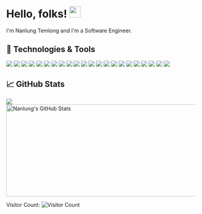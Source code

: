 # Hello, folks! <img src="https://raw.githubusercontent.com/vaulstein/vaulstein/master/wave.gif" width="30px">

I'm Nanlung Temlong and I'm a Software Engineer. 

## 🔧 Technologies & Tools
![](https://img.shields.io/badge/OS-Linux-informational?style=flat&logo=linux&logoColor=white&color=2bbc8a)
![](https://img.shields.io/badge/Code-Python-informational?style=flat&logo=python&logoColor=white&color=2bbc8a)
![](https://img.shields.io/badge/Code-JavaScript-informational?style=flat&logo=javascript&logoColor=white&color=2bbc8a)
![](https://img.shields.io/badge/Code-TypeScript-informational?style=flat&logo=typescript&logoColor=white&color=2bbc8a)
![](https://img.shields.io/badge/Shell-Bash-informational?style=flat&logo=gnu-bash&logoColor=white&color=2bbc8a)
![](https://img.shields.io/badge/Tools-PostgreSQL-informational?style=flat&logo=postgresql&logoColor=white&color=2bbc8a)
![](https://img.shields.io/badge/Tools-MySQL-informational?style=flat&logo=mysql&logoColor=white&color=2bbc8a)
![](https://img.shields.io/badge/Tools-MongoDB-informational?style=flat&logo=mongodb&logoColor=white&color=2bbc8a)
![](https://img.shields.io/badge/Tools-AWS-informational?style=flat&logo=aws&logoColor=white&color=2bbc8a)
![](https://img.shields.io/badge/Tools-Docker-informational?style=flat&logo=docker&logoColor=white&color=2bbc8a)
![](https://img.shields.io/badge/Code-express%20Js-informational?style=flat&logo=express&logoColor=white&color=2bbc8a)
![](https://img.shields.io/badge/Code-Node.JS-informational?style=flat&logo=node&logoColor=white&color=2bbc8a)
![](https://img.shields.io/badge/Code-React.JS-informational?style=flat&logo=react&logoColor=white&color=2bbc8a)
![](https://img.shields.io/badge/Tools-Git-informational?style=flat&logo=git&logoColor=white&color=2bbc8a)
![](https://img.shields.io/badge/Tools-Redis-informational?style=flat&logo=redis&logoColor=white&color=2bbc8a)
![](https://img.shields.io/badge/Tools-GraphQL-informational?style=flat&logo=graphql&logoColor=white&color=2bbc8a)
![](https://img.shields.io/badge/Tools-Nginx-informational?style=flat&logo=nginx&logoColor=white&color=2bbc8a)
![](https://img.shields.io/badge/Tools-Socket.io-informational?style=flat&logo=socketio&logoColor=white&color=2bbc8a)
![](https://img.shields.io/badge/Code-jQuery-informational?style=flat&logo=jquery&logoColor=white&color=2bbc8a)
![](https://img.shields.io/badge/Tools-Prisma-informational?style=flat&logo=prisma&logoColor=white&color=2bbc8a)
![](https://img.shields.io/badge/Tools-Storybook-informational?style=flat&logo=storybook&logoColor=white&color=2bbc8a)
![](https://img.shields.io/badge/Tools-Redux-informational?style=flat&logo=redux&logoColor=white&color=2bbc8a)


## &#x1f4c8; GitHub Stats

<a href="https://github.com/nanlung/nanlung">
  <img align="center" src="https://github-readme-stats.vercel.app/api/top-langs/?username=nanlung&hide=java,html&title_color=ffffff&text_color=c9cacc&icon_color=2bbc8a&bg_color=1d1f21" />
</a>
<a href="https://github.com/nanlung/nanlung">
  <img width="550px" height="245px" align="center" src="https://github-readme-stats.vercel.app/api?username=nanlung&show_icons=true&line_height=27&count_private=true&title_color=ffffff&text_color=c9cacc&icon_color=2bbc8a&bg_color=1d1f21" alt="Nanlung's GitHub Stats" />
</a>



Visitor Count: ![Visitor Count](https://profile-counter.glitch.me/nanlung/count.svg)


<!-- links to social media icons -->

<!-- icons with padding -->

[1.1]: http://i.imgur.com/tXSoThF.png (twitter icon with padding)
[2.1]: http://i.imgur.com/0o48UoR.png (github icon with padding)

<!-- icons without padding -->

[1.2]: http://i.imgur.com/wWzX9uB.png (twitter icon without padding)
[2.2]: http://i.imgur.com/9I6NRUm.png (github icon without padding)
[3.2]: https://raw.githubusercontent.com/nanlung/nanlung/master/linkedin-3-16.png (LinkedIn icon without padding)


<!-- links to your social media accounts -->

[1]: https://twitter.com/Nanlung
[2]: https://github.com/Nanlung



<!-- Resources -->
<!-- Icons: https://simpleicons.org/ -->
<!-- GitHub Stats: https://github.com/anuraghazra/github-readme-stats -->
<!-- Emojis: https://emojipedia.org/emoji/ -->
<!-- HTML Emojis: https://www.fileformat.info/index.htm -->
<!-- Shields: https://shields.io/ -->
<!-- Awesome GitHub Profile README: https://github.com/abhisheknaiidu/awesome-github-profile-readme -->
